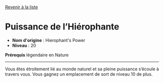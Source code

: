 [Revenir à la liste](..)

# Puissance de l’Hiérophante

 * **Nom d'origine** : Hierophant's Power
 * **Niveau** : 20


<p><strong>Prérequis</strong> légendaire en Nature</p>
<hr>
<p>Vous êtes étroitement lié au monde naturel et sa pleine puissance s’écoule à travers vous. Vous gagnez un emplacement de sort de niveau 10 de plus.</p>